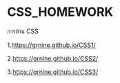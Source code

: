 # CSS_HOMEWORK

การบ้าน CSS 
 
 
 1.https://grnine.github.io/CSS1/
 
 
 2.https://grnine.github.io/CSS2/
 
 
 3.https://grnine.github.io/CSS3/
